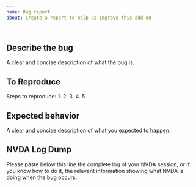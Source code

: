 ```yaml
---
name: Bug report
about: Create a report to help us improve this add-on

---
```


## Describe the bug
A clear and concise description of what the bug is.

## To Reproduce
Steps to reproduce:
1. 
2. 
3. 
4. 
5. 

## Expected behavior

A clear and concise description of what you expected to happen.

## NVDA Log Dump
Please paste below this line the complete log of your NVDA session, or if you know how to do it, the relevant information showing what NVDA is doing when the bug occurs.
